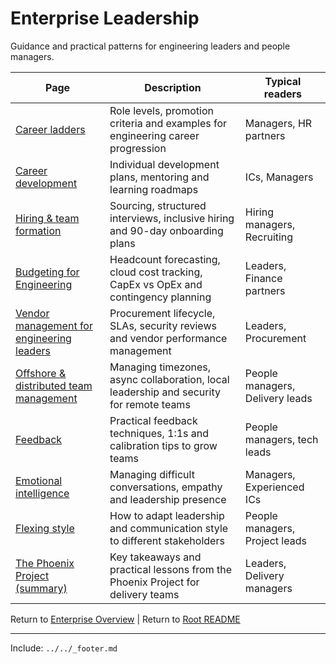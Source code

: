 ﻿---
Last Reviewed: 2025-09-04
Tags: enterprise, leadership, governance
---

# Enterprise Leadership

Guidance and practical patterns for engineering leaders and people managers.

| Page | Description | Typical readers |
|---|---|---|
| [Career ladders](career-ladders.md) | Role levels, promotion criteria and examples for engineering career progression | Managers, HR partners |
| [Career development](career-development.md) | Individual development plans, mentoring and learning roadmaps | ICs, Managers |
| [Hiring & team formation](team-hiring.md) | Sourcing, structured interviews, inclusive hiring and 90-day onboarding plans | Hiring managers, Recruiting |
| [Budgeting for Engineering](budgeting.md) | Headcount forecasting, cloud cost tracking, CapEx vs OpEx and contingency planning | Leaders, Finance partners |
| [Vendor management for engineering leaders](vendor-management.md) | Procurement lifecycle, SLAs, security reviews and vendor performance management | Leaders, Procurement |
| [Offshore & distributed team management](offshore-management.md) | Managing timezones, async collaboration, local leadership and security for remote teams | People managers, Delivery leads |
| [Feedback](feedback.md) | Practical feedback techniques, 1:1s and calibration tips to grow teams | People managers, tech leads |
| [Emotional intelligence](emotional-intelligence.md) | Managing difficult conversations, empathy and leadership presence | Managers, Experienced ICs |
| [Flexing style](flexing-style.md) | How to adapt leadership and communication style to different stakeholders | People managers, Project leads |
| [The Phoenix Project (summary)](phoenix-project.md) | Key takeaways and practical lessons from the Phoenix Project for delivery teams | Leaders, Delivery managers |

Return to [Enterprise Overview](../_index.md) | Return to [Root README](../../../README.md)

---
Include: `../../_footer.md`


